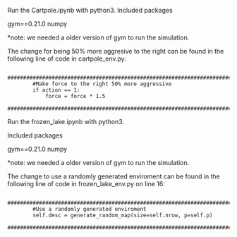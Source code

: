 Run the Cartpole.ipynb with python3. 
Included packages

gym==0.21.0
numpy 

*note: we needed a older version of gym to run the simulation.

The change for being 50% more aggresive to the right can be found in the following line of code in cartpole_env.py:

```
        #######################################################################
        #Make force to the right 50% more aggressive
        if action == 1:
            force = force * 1.5
        #######################################################################
```



Run the frozen_lake.ipynb with python3.

Included packages

gym==0.21.0
numpy

*note: we needed a older version of gym to run the simulation.

The change to use a randomly generated enviroment can be found in the following line of code in frozen_lake_env.py on line 16:

```
        #######################################################################
        #Use a randomly generated enviroment
        self.desc = generate_random_map(size=self.nrow, p=self.p)
        #######################################################################
```